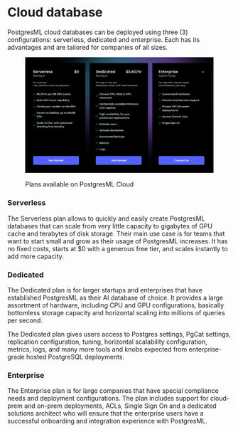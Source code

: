 # Cloud database

PostgresML cloud databases can be deployed using three (3) configurations: serverless, dedicated and enterprise. Each has its advantages and are tailored for companies of all sizes.

<figure><img src="../../.gitbook/assets/image (5).png" alt=""><figcaption><p>Plans available on PostgresML Cloud</p></figcaption></figure>

### Serverless

The Serverless plan allows to quickly and easily create PostgresML databases that can scale from very little capacity to gigabytes of GPU cache and terabytes of disk storage. Their main use case is for teams that want to start small and grow as their usage of PostgresML increases. It has no fixed costs, starts at $0 with a generous free tier, and scales instantly to add more capacity.

### Dedicated

The Dedicated plan is for larger startups and enterprises that have established PostgresML as their AI database of choice. It provides a large assortment of hardware, including CPU and GPU configurations, basically bottomless storage capacity and horizontal scaling into millions of queries per second.

The Dedicated plan gives users access to Postgres settings, PgCat settings, replication configuration, tuning, horizontal scalability configuration, metrics, logs, and many more tools and knobs expected from enterprise-grade hosted PostgreSQL deployments.

### Enterprise

The Enterprise plan is for large companies that have special compliance needs and deployment configurations. The plan includes support for cloud-prem and on-prem deployments, ACLs, Single Sign On and a dedicated solutions architect who will ensure that the enterprise users have a successful onboarding and integration experience with PostgresML.
